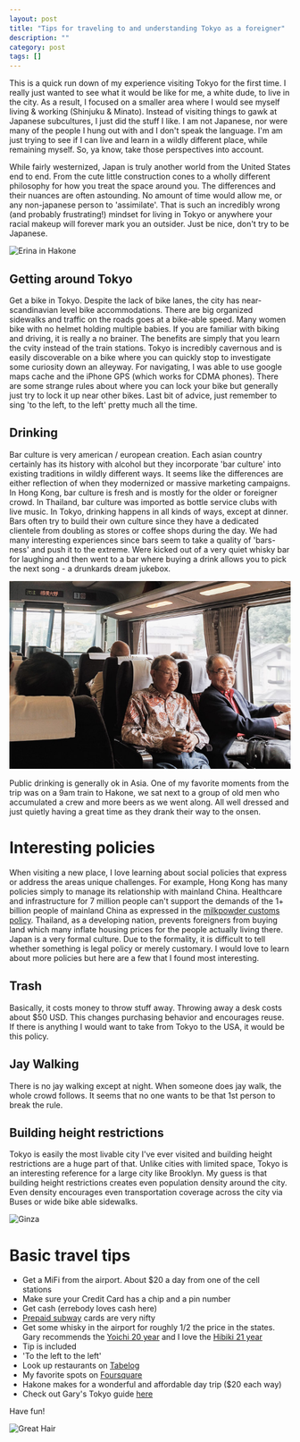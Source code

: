 ```yaml
---
layout: post
title: "Tips for traveling to and understanding Tokyo as a foreigner"
description: ""
category: post
tags: []
---
```


This is a quick run down of my experience visiting Tokyo for the first
time. I really just wanted to see what it would be like for me, a
white dude, to live in the city. As a result, I focused on a smaller
area where I would see myself living & working (Shinjuku &
Minato). Instead of visiting things to gawk at Japanese subcultures,
I just did the stuff I like. I am not Japanese, nor were many of the
people I hung out with and I don't speak the language. I'm am just
trying to see if I can live and learn in a wildly different place,
while remaining myself. So, ya know, take those perspectives into
account.

While fairly westernized, Japan is truly another world from the United
States end to end. From the cute little construction cones to a wholly
different philosophy for how you treat the space around you. The
differences and their nuances are often astounding. No amount of time
would allow me, or any non-japanese person to 'assimilate'. That is such
an incredibly wrong (and probably frustrating!) mindset for living in
Tokyo or anywhere your racial makeup will forever mark you an
outsider. Just be nice, don't try to be Japanese.

![Erina in Hakone](/assets/images/IMG_3428.jpg)

## Getting around Tokyo

Get a bike in Tokyo. Despite the lack of bike lanes, the city has
near-scandinavian level bike accommodations. There are big organized
sidewalks and traffic on the roads goes at a bike-able speed. Many
women bike with no helmet holding multiple babies. If you are familiar
with biking and driving, it is really a no brainer. The benefits are
simply that you learn the cvity instead of the train stations. Tokyo is
incredibly cavernous and is easily discoverable on a bike where you
can quickly stop to investigate some curiosity down an alleyway. For
navigating, I was able to use google maps cache and the iPhone GPS
(which works for CDMA phones). There are some strange rules about
where you can lock your bike but generally just try to lock it up near
other bikes. Last bit of advice, just remember to sing 'to the left,
to the left' pretty much all the time.

## Drinking

Bar culture is very american / european creation. Each asian country
certainly has its history with alcohol but they incorporate 'bar
culture' into existing traditions in wildly different ways. It seems
like the differences are either reflection of when they modernized or
massive marketing campaigns. In Hong Kong, bar culture is fresh and is
mostly for the older or foreigner crowd. In Thailand, bar culture was
imported as bottle service clubs with live music. In Tokyo, drinking
happens in all kinds of ways, except at dinner. Bars often try to
build their own culture since they have a dedicated clientele from
doubling as stores or coffee shops during the day. We had many
interesting experiences since bars seem to take a quality of
'bars-ness' and push it to the extreme. Were kicked out of a very
quiet whisky bar for laughing and then went to a bar where buying a
drink allows you to pick the next song - a drunkards dream jukebox.

![Day drinking](/assets/images/IMG_3425.jpg)

Public drinking is generally ok in Asia. One of my favorite moments
from the trip was on a 9am train to Hakone, we sat next to a group of
old men who accumulated a crew and more beers as we went along. All
well dressed and just quietly having a great time as they drank their
way to the onsen.

# Interesting policies

When visiting a new place, I love learning about social policies that
express or address the areas unique challenges. For example, Hong Kong
has many policies simply to manage its relationship with mainland
China. Healthcare and infrastructure for 7 million people can't
support the demands of the 1+ billion people of mainland China as
expressed in the
[milkpowder customs policy](http://www.customs.gov.hk/en/whats_new/API/index.html). Thailand,
as a developing nation, prevents foreigners from buying land which
many inflate housing prices for the people actually living
there. Japan is a very formal culture. Due to the formality, it is
difficult to tell whether something is legal policy or merely
customary. I would love to learn about more policies but here are a
few that I found most interesting.

## Trash
Basically, it costs money to throw stuff away. Throwing away a desk
costs about $50 USD. This changes purchasing behavior and encourages
reuse. If there is anything I would want to take from Tokyo to the
USA, it would be this policy.

## Jay Walking

There is no jay walking except at night. When someone does jay walk,
the whole crowd follows. It seems that no one wants to be that 1st
person to break the rule.

## Building height restrictions

Tokyo is easily the most livable city I've ever visited and building
height restrictions are a huge part of that. Unlike cities with
limited space, Tokyo is an interesting reference for a large city like
Brooklyn. My guess is that building height restrictions creates even
population density around the city. Even density encourages even
transportation coverage across the city via Buses or wide bike able
sidewalks.

![Ginza](/assets/images/IMG_3427.jpg)

# Basic travel tips
- Get a MiFi from the airport. About $20 a day from one of the cell stations
- Make sure your Credit Card has a chip and a pin number
- Get cash (errebody loves cash here)
- [Prepaid subway](http://www.jrpass.com/blogs/benefits-of-prepaid-travelcards) cards are very nifty
- Get some whisky in the airport for roughly 1/2 the price in the states. Gary recommends the [Yoichi 20 year](http://www.masterofmalt.com/whiskies/yoichi-20-year-old-whiskey/) and I love the [Hibiki 21 year](http://www.masterofmalt.com/whiskies/suntory-hibiki-21-year-old-blended-whisky)
- Tip is included
- 'To the left to the left'
- Look up restaurants on [Tabelog](http://tabelog.com/tokyo/)
- My favorite spots on [Foursquare](https://foursquare.com/zamiang/list/tokyo-2014
)
- Hakone makes for a wonderful and affordable day trip ($20 each way)
- Check out Gary's Tokyo guide [here](https://hackpad.com/Tokyo-City-Guide-Shibuya-dAH3iuF7ecv)

Have fun!

![Great Hair](/assets/images/IMG_3423.jpg)
